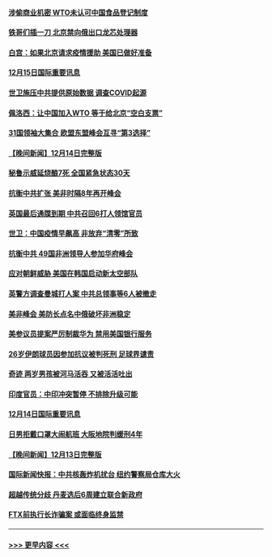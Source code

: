 #### [涉偷商业机密 WTO未认可中国食品登记制度](../pages/prog202/a103598828.md?t=12160150) 
#### [铁哥们插一刀 北京禁向俄出口龙芯处理器](../pages/prog202/a103598709.md?t=12160150) 
#### [白宫：如果北京请求疫情援助 美国已做好准备](../pages/prog202/a103598705.md?t=12160150) 
#### [12月15日国际重要讯息](../pages/prog202/a103598729.md?t=12160150) 
#### [世卫施压中共提供原始数据 调查COVID起源](../pages/prog202/a103598714.md?t=12160150) 
#### [佩洛西：让中国加入WTO 等于给北京“空白支票”](../pages/prog202/a103598688.md?t=12160150) 
#### [31国领袖大集合 欧盟东盟峰会互寻“第3选择”](../pages/prog202/a103598593.md?t=12160150) 
#### [【晚间新闻】12月14日完整版](../pages/prog202/a103598465.md?t=12160150) 
#### [秘鲁示威延烧酿7死 全国紧急状态30天](../pages/prog202/a103598548.md?t=12160150) 
#### [抗衡中共扩张 美非时隔8年再开峰会](../pages/prog202/a103598333.md?t=12160150) 
#### [英国最后通牒到期 中共召回6打人领馆官员](../pages/prog202/a103598341.md?t=12160150) 
#### [世卫：中国疫情早飙高 非放弃“清零”所致](../pages/prog202/a103598107.md?t=12160150) 
#### [抗衡中共 49国非洲领导人参加华府峰会](../pages/prog202/a103598114.md?t=12160150) 
#### [应对朝鲜威胁 美国在韩国启动新太空部队](../pages/prog202/a103598119.md?t=12160150) 
#### [英警方调查曼城打人案 中共总领事等6人被撤走](../pages/prog202/a103598004.md?t=12160150) 
#### [美非峰会 美防长点名中俄破坏非洲稳定](../pages/prog202/a103597941.md?t=12160150) 
#### [美参议员提案严厉制裁华为 禁用美国银行服务](../pages/prog202/a103597938.md?t=12160150) 
#### [26岁伊朗球员因参加抗议被判死刑 足球界谴责](../pages/prog202/a103597849.md?t=12160150) 
#### [奇迹 两岁男孩被河马活吞 又被活活吐出](../pages/prog202/a103597843.md?t=12160150) 
#### [印度官员：中印冲突暂停 不排除升级可能](../pages/prog202/a103597835.md?t=12160150) 
#### [12月14日国际重要讯息](../pages/prog202/a103597856.md?t=12160150) 
#### [日男拒戴口罩大闹航班 大阪地院判缓刑4年](../pages/prog202/a103597755.md?t=12160150) 
#### [【晚间新闻】12月13日完整版](../pages/prog202/a103597629.md?t=12160150) 
#### [国际新闻快报：中共核轰炸机扰台 纽约警察局仓库大火](../pages/prog202/a103597669.md?t=12160150) 
#### [超越传统分歧 丹麦选后6周建立联合新政府](../pages/prog202/a103597723.md?t=12160150) 
#### [FTX前执行长诈骗案 或面临终身监禁](../pages/prog202/a103597696.md?t=12160150) 

----
#### [ >>> 更早内容 <<< ](../indexes/prog202-earlier.md)
